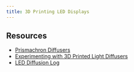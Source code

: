 ```yaml
---
title: 3D Printing LED Displays
---
```


## Resources

* [Prismachron Diffusers](https://maniacallabs.com/2013/11/12/building-the-prismachron-diffusers/)
* [Experimenting with 3D Printed Light Diffusers](http://zodiusinfuser.uk/blog/2018/06/08/experimenting-with-3d-printed-light-diffusers/)
* [LED Diffusion Log](https://hackaday.io/project/34274-atltvhead/log/159126-led-diffusion-log)
